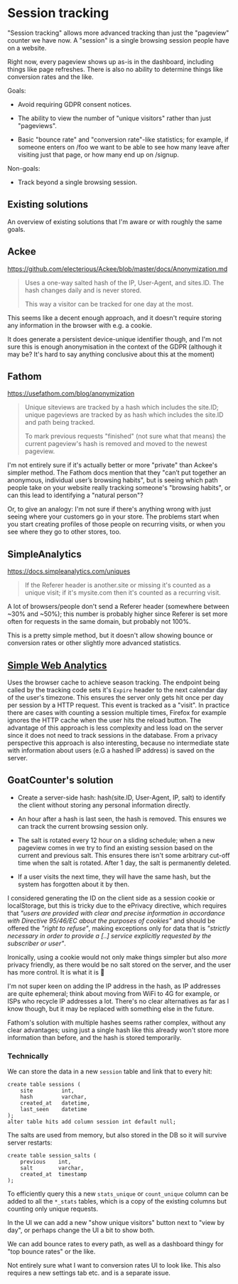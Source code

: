 Session tracking
================

"Session tracking" allows more advanced tracking than just the "pageview"
counter we have now. A "session" is a single browsing session people have on a
website.

Right now, every pageview shows up as-is in the dashboard, including things like
page refreshes. There is also no ability to determine things like conversion
rates and the like.

Goals:

- Avoid requiring GDPR consent notices.

- The ability to view the number of "unique visitors" rather than just
  "pageviews".

- Basic "bounce rate" and "conversion rate"-like statistics; for example, if
  someone enters on /foo we want to be able to see how many leave after visiting
  just that page, or how many end up on /signup.

Non-goals:

- Track beyond a single browsing session.


Existing solutions
------------------

An overview of existing solutions that I'm aware or with roughly the same goals.

Ackee
-----

https://github.com/electerious/Ackee/blob/master/docs/Anonymization.md

> Uses a one-way salted hash of the IP, User-Agent, and sites.ID. The hash changes
> daily and is never stored.
>
> This way a visitor can be tracked for one day at the most.

This seems like a decent enough approach, and it doesn't require storing any
information in the browser with e.g. a cookie.

It does generate a persistent device-unique identifier though, and I'm not sure
this is enough anonymisation in the context of the GDPR (although it may be?
It's hard to say anything conclusive about this at the moment)

Fathom
------

https://usefathom.com/blog/anonymization

> Unique siteviews are tracked by a hash which includes the site.ID; unique
> pageviews are tracked by as hash which includes the site.ID and path being
> tracked.
>
> To mark previous requests "finished" (not sure what that means) the current
> pageview's hash is removed and moved to the newest pageview.

I'm not entirely sure if it's actually better or more "private" than Ackee's
simpler method. The Fathom docs mention that they "can’t put together an
anonymous, individual user’s browsing habits", but is seeing which path people
take on your website really tracking someone's "browsing habits", or can this
lead to identifying a "natural person"?

Or, to give an analogy: I'm not sure if there's anything wrong with just seeing
where your customers go in your store. The problems start when you start
creating profiles of those people on recurring visits, or when you see where
they go to other stores, too.


SimpleAnalytics
---------------

https://docs.simpleanalytics.com/uniques

> If the Referer header is another.site or missing it's counted as a unique
> visit; if it's mysite.com then it's counted as a recurring visit.

A lot of browsers/people don't send a Referer header (somewhere between ~30% and
~50%); this number is probably higher since Referer is set more often for
requests in the same domain, but probably not 100%.

This is a pretty simple method, but it doesn't allow showing bounce or
conversion rates or other slightly more advanced statistics.


[Simple Web Analytics](https://simple-web-analytics.com/)
---------------

Uses the browser cache to achieve season tracking. The endpoint being called by the tracking code sets it's `Expire` header to the next calendar day of the user's timezone. This ensures the server only gets hit once per day per session by a HTTP request. This event is tracked as a "visit". In practice there are cases with counting a session multiple times, Firefox for example ignores the HTTP cache when the user hits the reload button. The advantage of this approach is less complexity and less load on the server since it does not need to track sessions in the database. From a privacy perspective this approach is also interesting, because no intermediate state with information about users (e.G a hashed IP address) is saved on the server.


GoatCounter's solution
----------------------

- Create a server-side hash: hash(site.ID, User-Agent, IP, salt) to identify
  the client without storing any personal information directly.

- An hour after a hash is last seen, the hash is removed. This ensures we can
  track the current browsing session only.

- The salt is rotated every 12 hour on a sliding schedule; when a new pageview
  comes in we try to find an existing session based on the current and previous
  salt. This ensures there isn't some arbitrary cut-off time when the salt is
  rotated. After 1 day, the salt is permanently deleted.

- If a user visits the next time, they will have the same hash, but the system
  has forgotten about it by then.

I considered generating the ID on the client side as a session cookie or
localStorage,  but this is tricky due to the ePrivacy directive, which requires
that *"users are provided with clear and precise information in accordance with
Directive 95/46/EC about the purposes of cookies"* and should be offered the
*"right to refuse"*, making exceptions only for data that is *"strictly
necessary in order to provide a [..] service explicitly requested by the
subscriber or user"*.

Ironically, using a cookie would not only make things simpler but also *more*
privacy friendly, as there would be no salt stored on the server, and the user
has more control. It is what it is 🤷

I'm not super keen on adding the IP address in the hash, as IP addresses are
quite ephemeral; think about moving from WiFi to 4G for example, or ISPs who
recycle IP addresses a lot. There's no clear alternatives as far as I know
though, but it may be replaced with something else in the future.

Fathom's solution with multiple hashes seems rather complex, without any clear
advantages; using just a single hash like this already won't store more
information than before, and the hash is stored temporarily.

### Technically

We can store the data in a new `session` table and link that to every hit:

	create table sessions (
		site         int,
		hash         varchar,
		created_at   datetime,
		last_seen    datetime
	);
	alter table hits add column session int default null;

The salts are used from memory, but also stored in the DB so it will survive
server restarts:

	create table session_salts (
		previous    int,
		salt        varchar,
		created_at  timestamp
	);

To efficiently query this a new `stats_unique` or `count_unique` column can be
added to all the `*_stats` tables, which is a copy of the existing columns but
counting only unique requests.

In the UI we can add a new "show unique visitors" button next to "view by day",
or perhaps change the UI a bit to show both.

We can add bounce rates to every path, as well as a dashboard thingy for "top
bounce rates" or the like.

Not entirely sure what I want to conversion rates UI to look like. This also
requires a new settings tab etc. and is a separate issue.
